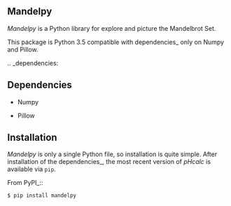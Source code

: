 Mandelpy
--------

*Mandelpy* is a Python library for explore and picture the Mandelbrot Set.

This package is Python 3.5 compatible with dependencies_ only on Numpy and
Pillow.  

.. _dependencies:

Dependencies
------------

* Numpy

* Pillow


Installation
------------

*Mandelpy* is only a single Python file, so installation is quite simple. After
installation of the dependencies_, the most recent version of *pHcalc* is
available via ``pip``.

From PyPI_::

    $ pip install mandelpy

